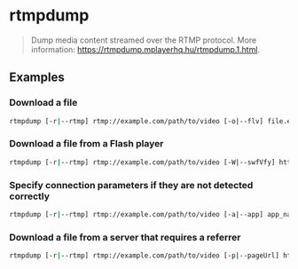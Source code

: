 # rtmpdump

> Dump media content streamed over the RTMP protocol. More information: <https://rtmpdump.mplayerhq.hu/rtmpdump.1.html>.

## Examples

### Download a file

```bash
rtmpdump [-r|--rtmp] rtmp://example.com/path/to/video [-o|--flv] file.ext
```

### Download a file from a Flash player

```bash
rtmpdump [-r|--rtmp] rtmp://example.com/path/to/video [-W|--swfVfy] http://example.com/player [-f|--flashVer] "LNX 10,0,32,18" [-o|--flv] file.ext
```

### Specify connection parameters if they are not detected correctly

```bash
rtmpdump [-r|--rtmp] rtmp://example.com/path/to/video [-a|--app] app_name [-y|--playpath] path/to/video [-o|--flv] file.ext
```

### Download a file from a server that requires a referrer

```bash
rtmpdump [-r|--rtmp] rtmp://example.com/path/to/video [-p|--pageUrl] http://example.com/webpage [-o|--flv] file.ext
```

